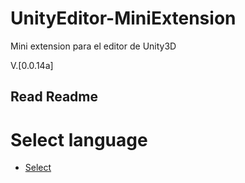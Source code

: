 # UnityEditor-MiniExtension
Mini extension para el editor de Unity3D

V.[0.0.14a]

## Read Readme 

# Select language

* [Select](https://github.com/lPinchol/UnityEditor-MiniExtension/blob/master/Resources/Docu/README-language.md)
